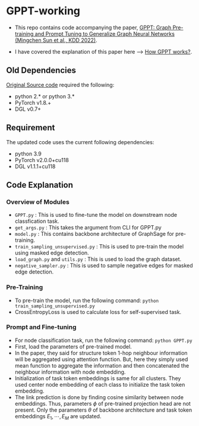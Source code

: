 # GPPT-working

- This repo contains code accompanying the paper, 	[GPPT: Graph Pre-training and Prompt Tuning to Generalize Graph Neural Networks (Mingchen Sun et al., KDD 2022)](https://dl.acm.org/doi/abs/10.1145/3534678.3539249).

- I have covered the explanation of this paper here --> [How GPPT works?](https://pratzohol.github.io/MindML/Notes/Graph_Neural_Networks/icl-over-graphs-GPPT/). 

## Old Dependencies
[Original Source code](https://github.com/MingChen-Sun/GPPT) required the following:
* python 2.\* or python 3.\*
* PyTorch v1.8.+
* DGL v0.7+

## Requirement
The updated code uses the current following dependencies:
- python 3.9
- PyTorch v2.0.0+cu118
- DGL v1.1.1+cu118

## Code Explanation

### Overview of Modules

- `GPPT.py` : This is used to fine-tune the model on downstream node classfication task.
- `get_args.py` : This takes the argument from CLI for GPPT.py
- `model.py` : This contains backbone architecture of GraphSage for pre-training.
- `train_sampling_unsupervised.py` : This is used to pre-train the model using masked edge detection.
- `load_graph.py` and `utils.py` : This is used to load the graph dataset.
- `negative_sampler.py` : This is used to sample negative edges for masked edge detection.

### Pre-Training

- To pre-train the model, run the following command: `python train_sampling_unsupervised.py`
- CrossEntropyLoss is used to calculate loss for self-supervised task.

### Prompt and Fine-tuning

- For node classification task, run the following command: `python GPPT.py`
- First, load the parameters of pre-trained model.
- In the paper, they said for structure token 1-hop neighbour information will be aggregated using attention function. But, here they simply used mean function to aggregate the information and then concatenated the neighbour information with node embedding.
- Initialization of task token embeddings is same for all clusters. They used center node embedding of each class to initialize the task token embedding.
- The link prediction is done by finding cosine similarity between node embeddings. Thus, parameters $\phi$ of pre-trained projection head are not present. Only the parameters $\theta$ of backbone architecture and task token embeddings $E_1, \cdots, E_M$ are updated.
